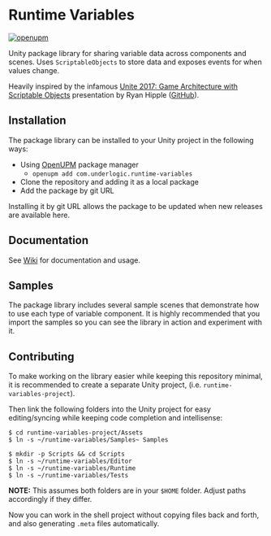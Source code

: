 # Runtime Variables

[![openupm](https://img.shields.io/npm/v/com.underlogic.runtime-variables?label=openupm&registry_uri=https://package.openupm.com)](https://openupm.com/packages/com.underlogic.runtime-variables/)

Unity package library for sharing variable data across components and scenes.
Uses `ScriptableObjects` to store data and exposes events for when values change.

Heavily inspired by the infamous [Unite 2017: Game Architecture with Scriptable Objects](https://www.youtube.com/watch?v=raQ3iHhE_Kk) presentation by Ryan Hipple ([GitHub](https://github.com/roboryantron/Unite2017)).

## Installation

The package library can be installed to your Unity project in the following ways:

- Using [OpenUPM](https://openupm.com/) package manager
  - `openupm add com.underlogic.runtime-variables`
- Clone the repository and adding it as a local package
- Add the package by git URL

Installing it by git URL allows the package to be updated when new releases are available here.

## Documentation

See [Wiki](https://github.com/UnderLogic/runtime-variables/wiki/Variables) for documentation and usage.

## Samples

The package library includes several sample scenes that demonstrate how to use each type of variable component.
It is highly recommended that you import the samples so you can see the library in action and experiment with it.

## Contributing

To make working on the library easier while keeping this repository minimal, it is recommended to create a separate Unity project, (i.e. `runtime-variables-project`).

Then link the following folders into the Unity project for easy editing/syncing while keeping code completion and intellisense:

```shell
$ cd runtime-variables-project/Assets
$ ln -s ~/runtime-variables/Samples~ Samples

$ mkdir -p Scripts && cd Scripts
$ ln -s ~/runtime-variables/Editor
$ ln -s ~/runtime-variables/Runtime
$ ln -s ~/runtime-variables/Tests
```

**NOTE:** This assumes both folders are in your `$HOME` folder. Adjust paths accordingly if they differ.

Now you can work in the shell project without copying files back and forth, and also generating `.meta` files automatically.
